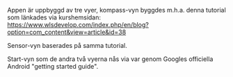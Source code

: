 Appen är uppbyggd av tre vyer, kompass-vyn byggdes m.h.a. denna tutorial som
länkades via kurshemsidan: https://www.wlsdevelop.com/index.php/en/blog?option=com_content&view=article&id=38

Sensor-vyn baserades på samma tutorial.

Start-vyn som de andra två vyerna nås via var genom Googles officiella
Android "getting started guide".


